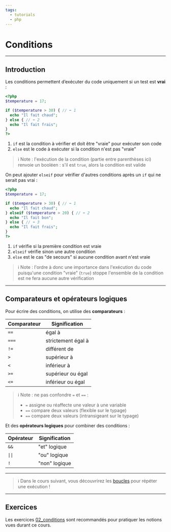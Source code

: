 ```yaml
---
tags:
  - tutorials
  - php
---
```


# Conditions

---

## Introduction

Les conditions permettent d’exécuter du code uniquement si un test est **vrai** :

```php
<?php
$temperature = 17;

if ($temperature > 30) { // ⬅ 1
  echo "Il fait chaud";
} else { // ⬅ 2
  echo "Il fait frais";
}
?>
```

1. `if` est la condition à vérifier et doit être "vraie" pour exécuter son code
2. `else` est le code à exécuter si la condition n'est pas "vraie"

> ℹ️ Note : l'exécution de la condition (partie entre parenthèses ici) renvoie un booléen : s'il est `true`, alors la condition est valide

On peut ajouter `elseif` pour vérifier d'autres conditions après un `if` qui ne serait pas vrai :

```php
<?php
$temperature = 17;

if ($temperature > 30) { // ⬅ 1
  echo "Il fait chaud";
} elseif ($temperature > 20) { // ⬅ 2
  echo "Il fait bon";
} else { // ⬅ 3
  echo "Il fait frais";
}
?>
```

1. `if` vérifie si la première condition est vraie
2. `elseif` vérifie sinon une autre condition
3. `else` est le cas "de secours" si aucune condition avant n'est vraie

> ℹ️ Note : l'ordre à donc une importance dans l'exécution du code puisqu'une condition "vraie" (`true`) stoppe l'ensemble de la condition est ne fera aucune autre vérification

---

## Comparateurs et opérateurs logiques

Pour écrire des conditions, on utilise des **comparateurs** :

| Comparateur | Signification      |
| ----------- | ------------------ |
| `==`        | égal à             |
| `===`       | strictement égal à |
| `!=`        | différent de       |
| `>`         | supérieur à        |
| `<`         | inférieur à        |
| `>=`        | supérieur ou égal  |
| `<=`        | inférieur ou égal  |

> ℹ️ Note : ne pas confondre `=` et `==` :
>
> - `=` assigne ou réaffecte une valeur à une variable
> - `==` compare deux valeurs (flexible sur le typage)
> - `==` compare deux valeurs (intransigeant sur le typage)

Et des **opérateurs logiques** pour combiner des conditions :

| Opérateur | Signification |
| --------- | ------------- |
| `&&`      | "et" logique  |
| `\|\|`    | "ou" logique  |
| `!`       | "non" logique |

---

> ℹ️ Dans le cours suivant, vous découvrirez les [boucles](./03_boucles.md) pour répéter une exécution !

---

## Exercices

Les exercices [02_conditions](https://github.com/association-z-code-emploi/exercices-php/tree/main/02_conditions) sont recommandés pour pratiquer les notions vues durant ce cours.
